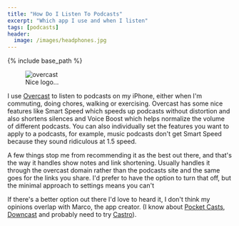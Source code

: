 ```yaml
---
title: "How Do I Listen To Podcasts"
excerpt: "Which app I use and when I listen"
tags: [podcasts]
header:
  image: /images/headphones.jpg
---
```


{% include base_path %}

<figure style="width: 150px" class="align-right">
  <img src="{{ site.url }}{{ site.baseurl }}/images/overcast.svg" alt="overcast">
  <figcaption>Nice logo...</figcaption>
</figure> 

I use [Overcast](https://overcast.fm/) to listen to podcasts on my iPhone, either when I'm commuting, doing chores, walking or exercising. Overcast has some nice features like Smart Speed which speeds up podcasts without distortion and also shortens silences and Voice Boost which helps normalize the volume of different podcasts. You can also individually set the features you want to apply to a podcasts, for example, music podcasts don't get Smart Speed because they sound ridiculous at 1.5 speed.

A few things stop me from recommending it as the best out there, and that's the way it handles show notes and link shortening. Usually handles it through the overcast domain rather than the podcasts site and the same goes for the links you share. I'd prefer to have the option to turn that off, but the minimal approach to settings means you can't

If there's a better option out there I'd love to heard it, I don't think my opinions overlap with Marco, the app creator. (I know about [Pocket Casts](http://www.shiftyjelly.com/pocketcasts/), [Downcast](http://www.downcastapp.com/) and probably need to try [Castro](http://supertop.co/castro/)). 